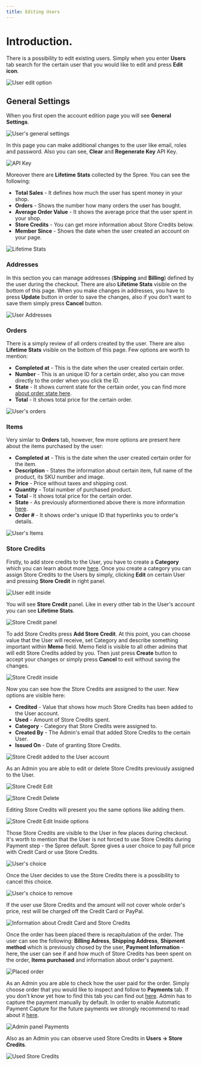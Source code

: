 ```yaml
---
title: Editing Users
---
```


# Introduction.

There is a possibility to edit existing users. Simply when you enter **Users** tab search for the certain user that you would like to edit and press **Edit icon**.

![User edit option](/images/user/users/user_edit_option.jpg)

## General Settings

When you first open the account edition page you will see **General Settings**.

![User's general settings](/images/user/users/user_edit_inside.jpg)

In this page you can make additional changes to the user like email, roles and password. Also you can see, **Clear** and **Regenerate Key** API Key.

![API Key](/images/user/users/user_edit_inside_api.jpg)

Moreover there are **Lifetime Stats** collected by the Spree. You can see the following:

* **Total Sales** - It defines how much the user has spent money in your shop.
* **Orders** - Shows the number how many orders the user has bought.
* **Average Order Value** - It shows the average price that the user spent in your shop.
* **Store Credits** - You can get more information about Store Credits below.
* **Member Since** - Shows the date when the user created an account on your page.

![Lifetime Stats](/images/user/users/user_edit_inside_lifetimestats.jpg)

### Addresses

In this section you can manage addresses (**Shipping** and **Billing**) defined by the user during the checkout. There are also **Lifetime Stats** visible on the bottom of this page.
When you make changes in addresses, you have to press **Update** button in order to save the changes, also if you don't want to save them simply press **Cancel** button. 

![User Addresses](/images/user/users/user_edit_inside_address.jpg)

### Orders

There is a simply review of all orders created by the user. There are also **Lifetime Stats** visible on the bottom of this page. Few options are worth to mention:

* **Completed at** - This is the date when the user created certain order.
* **Number** - This is an unique ID for a certain order, also you can move directly to the order when you click the ID.
* **State** - It shows current state for the certain order, you can find more [about order state here](../orders/order_states.md).
* **Total** - It shows total price for the certain order.

![User's orders](/images/user/users/user_edit_orders.jpg)

### Items

Very simlar to **Orders** tab, however, few more options are present here about the items purchased by the user:

* **Completed at** - This is the date when the user created certain order for the item.
* **Description** - States the information about certain item, full name of the product, its SKU number and image.
* **Price** - Price without taxes and shipping cost.
* **Quantity** - Total number of purchased product.
* **Total** - It shows total price for the certain order.
* **State** - As previously aformentioned above there is more information [here](../user/orders/order_states.md).
* **Order #** - It shows order's unique ID that hyperlinks you to order's details.

![User's Items](/images/user/users/user_edit_inside_items.jpg)

### Store Credits

Firstly, to add store credits to the User, you have to create a **Category** which you can learn about more [here](store_credit_categories.md).
Once you create a category you can assign Store Credits to the Users by simply, clicking **Edit** on certain User and pressing **Store Credit** in right panel.

![User edit inside](/images/user/users/store_credit_user_add.jpg)

You will see **Store Credit** panel. Like in every other tab in the User's account you can see **Lifetime Stats**.

![Store Credit panel](/images/user/users/store_credit_user.jpg)

To add Store Credits press **Add Store Credit**. At this point, you can choose value that the User will receive, set Category and describe something important within **Memo** field. Memo field is visible to all other admins that will edit Store Credits added by you. Then just press **Create** button to accept your changes or simply press **Cancel** to exit without saving the changes.

![Store Credit inside](/images/user/users/store_credit_user_new.jpg)

Now you can see how the Store Credits are assigned to the user. New options are visible here:

* **Credited** - Value that shows how much Store Credits has been added to the User account.
* **Used** - Amount of Store Credits spent.
* **Category** - Category that Store Credits were assigned to.
* **Created By** - The Admin's email that added Store Credits to the certain User.
* **Issued On** - Date of granting Store Credits.

![Store Credit added to the User account](/images/user/users/store_credit_user_added.jpg)

As an Admin you are able to edit or delete Store Credits previously assigned to the User.

![Store Credit Edit](/images/user/users/store_credit_user_added_edit.jpg)

![Store Credit Delete](/images/user/users/store_credit_user_added_delete.jpg)

Editing Store Credits will present you the same options like adding them.

![Store Credit Edit Inside options](/images/user/users/store_credit_user_added_edit_inside.jpg)

Those Store Credits are visible to the User in few places during checkout. It's worth to mention that the User is not forced to use Store Credits during Payment step - the Spree default. Spree gives a user choice to pay full price with Credit Card or use Store Credits.

![User's choice](/images/user/users/store_credit_front_apply.jpg)

Once the User decides to use the Store Credits there is a possibility to cancel this choice.

![User's choice to remove](/images/user/users/store_credit_front_applied.jpg)

If the user use Store Credits and the amount will not cover whole order's price, rest will be charged off the Credit Card or PayPal.

![Information about Credit Card and Store Credits](/images/user/users/store_credit_front_confirm.jpg)

Once the order has been placed there is recapitulation of the order. The user can see the following: **Billing Adress**, **Shipping Address**, **Shipment method** which is previously chosed by the user, **Payment Information** - here, the user can see if and how much of Store Credits has been spent on the order, **Items purchased** and information about order's payment.

![Placed order](/images/user/users/store_credit_front_placed_order.jpg)

As an Admin you are able to check how the user paid for the order. Simply choose order that you would like to inspect and follow to **Payments** tab. If you don't know yet how to find this tab you can find out [here](../orders/entering_orders.md#payments). Admin has to capture the payment manually by default. In order to enable Automatic Payment Capture for the future payments we strongly recommend to read about it [here](../payments/payment_methods.md#user-content-auto-capture).

![Admin panel Payments](/images/user/users/store_credit_order_paid.jpg)

Also as an Admin you can observe used Store Credits in **Users -> Store Credits**.

![Used Store Credits](/images/user/users/store_credit_user_paid.jpg)
